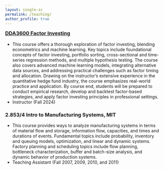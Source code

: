 ```yaml
---
layout: single-sc
permalink: /teaching/
author_profile: true
---
```


<h3 style="margin-top: 0;"><a href="https://mitcshi.github.io/teaching/DDA3600">DDA3600 Factor Investing</a></h3>

* This course offers a thorough exploration of factor investing, blending econometrics and machine learning. Key topics include foundational concepts of factor investing, portfolio sorting, cross-sectional and time-series regression methods, and multiple hypothesis testing. The course also covers advanced machine learning models, integrating alternative data sources, and addressing practical challenges such as factor timing and allocation. Drawing on the instructor’s extensive experience in the quantitative hedge fund industry, the course emphasizes real-world practice and application. By course end, students will be prepared to conduct empirical research, develop and backtest factor-based strategies, and apply factor investing principles in professional settings.
* Instructor (Fall 2024)

<h3>2.853/4 Intro to Manufacturing Systems, MIT</h3>

* This course provides ways to analyze manufacturing systems in terms of material flow and storage, information flow, capacities, and times and durations of events. Fundamental topics include probability, inventory and queuing models, optimization, and linear and dynamic systems. Factory planning and scheduling topics include flow planning, bottleneck characterization, buffer and batch-size analysis, and dynamic behavior of production systems.
* Teaching Assistant (Fall 2007, 2009, 2010, and 2011)
